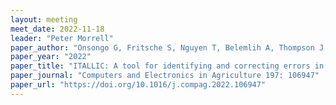 ```yaml
---
layout: meeting
meet_date: 2022-11-18
leader: "Peter Morrell"
paper_author: "Onsongo G, Fritsche S, Nguyen T, Belemlih A, Thompson J, Silverstein KAT"
paper_year: "2022"
paper_title: "ITALLIC: A tool for identifying and correcting errors in location based plant breeding data"
paper_journal: "Computers and Electronics in Agriculture 197: 106947"
paper_url: "https://doi.org/10.1016/j.compag.2022.106947"
---
```

